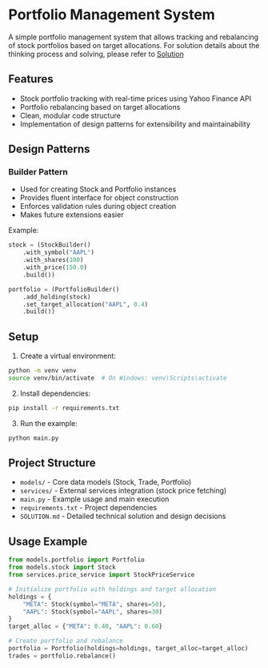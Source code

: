# Portfolio Management System

A simple portfolio management system that allows tracking and rebalancing of stock portfolios based on target allocations. For solution details about the thinking process and solving, please refer to [Solution](SOLUTION.md)

## Features

- Stock portfolio tracking with real-time prices using Yahoo Finance API
- Portfolio rebalancing based on target allocations
- Clean, modular code structure
- Implementation of design patterns for extensibility and maintainability

## Design Patterns

### Builder Pattern
- Used for creating Stock and Portfolio instances
- Provides fluent interface for object construction
- Enforces validation rules during object creation
- Makes future extensions easier

Example:
```python
stock = (StockBuilder()
    .with_symbol("AAPL")
    .with_shares(100)
    .with_price(150.0)
    .build())

portfolio = (PortfolioBuilder()
    .add_holding(stock)
    .set_target_allocation("AAPL", 0.4)
    .build())
```

## Setup

1. Create a virtual environment:
```bash
python -m venv venv
source venv/bin/activate  # On Windows: venv\Scripts\activate
```

2. Install dependencies:
```bash
pip install -r requirements.txt
```

3. Run the example:
```bash
python main.py
```

## Project Structure

- `models/` - Core data models (Stock, Trade, Portfolio)
- `services/` - External services integration (stock price fetching)
- `main.py` - Example usage and main execution
- `requirements.txt` - Project dependencies
- `SOLUTION.md` - Detailed technical solution and design decisions

## Usage Example

```python
from models.portfolio import Portfolio
from models.stock import Stock
from services.price_service import StockPriceService

# Initialize portfolio with holdings and target allocation
holdings = {
    "META": Stock(symbol="META", shares=50),
    "AAPL": Stock(symbol="AAPL", shares=30)
}
target_alloc = {"META": 0.40, "AAPL": 0.60}

# Create portfolio and rebalance
portfolio = Portfolio(holdings=holdings, target_alloc=target_alloc)
trades = portfolio.rebalance()
``` 
